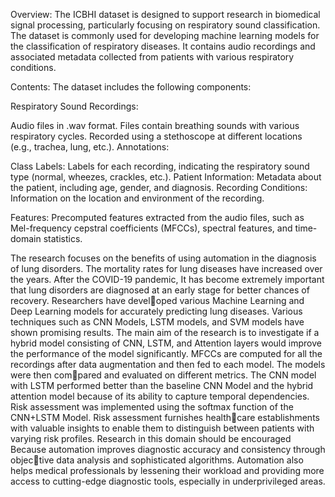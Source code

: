 Overview:
The ICBHI dataset is designed to support research in biomedical signal processing, particularly focusing on respiratory sound classification. The dataset is commonly used for developing machine learning models for the classification of respiratory diseases. It contains audio recordings and associated metadata collected from patients with various respiratory conditions.

Contents:
The dataset includes the following components:

Respiratory Sound Recordings:

Audio files in .wav format.
Files contain breathing sounds with various respiratory cycles.
Recorded using a stethoscope at different locations (e.g., trachea, lung, etc.).
Annotations:

Class Labels: Labels for each recording, indicating the respiratory sound type (normal, wheezes, crackles, etc.).
Patient Information: Metadata about the patient, including age, gender, and diagnosis.
Recording Conditions: Information on the location and environment of the recording.

Features:
Precomputed features extracted from the audio files, such as Mel-frequency cepstral coefficients (MFCCs), spectral features, and time-domain statistics.

The research focuses on the benefits of using automation in the diagnosis of lung
disorders. The mortality rates for lung diseases have increased over the years. After
the COVID-19 pandemic, It has become extremely important that lung disorders are
diagnosed at an early stage for better chances of recovery. Researchers have developed various Machine Learning and Deep Learning models for accurately predicting
lung diseases. Various techniques such as CNN Models, LSTM models, and SVM
models have shown promising results. The main aim of the research is to investigate
if a hybrid model consisting of CNN, LSTM, and Attention layers would improve the
performance of the model significantly. MFCCs are computed for all the recordings
after data augmentation and then fed to each model. The models were then compared and evaluated on different metrics. The CNN model with LSTM performed
better than the baseline CNN Model and the hybrid attention model because of its
ability to capture temporal dependencies. Risk assessment was implemented using
the softmax function of the CNN+LSTM Model. Risk assessment furnishes healthcare establishments with valuable insights to enable them to distinguish between
patients with varying risk profiles. Research in this domain should be encouraged
Because automation improves diagnostic accuracy and consistency through objective data analysis and sophisticated algorithms. Automation also helps medical
professionals by lessening their workload and providing more access to cutting-edge
diagnostic tools, especially in underprivileged areas.
